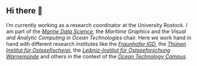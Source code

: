 ## Hi there 👋

I’m currently working as a research coordinator at the University Rostock. 
I am part of the *[Marine Data Science](https://www.mds-lab.de)*, the *Maritime Graphics* and the *Visual and Analytic Computing in Ocean Technologies* chair.
Here we work hand in hand with different research institutes like the *[Fraunhofer IGD](https://www.igd.fraunhofer.de/de/institut.html)*, the *[Thünen Institut für Ostseefischerei](https://www.thuenen.de/de/fachinstitute/ostseefischerei)*, the *[Leibniz-Institut für Ostseeforschung Warnemünde](https://www.io-warnemuende.de/de_index.html)* and others in the context of the *[Ocean Technology Campus](https://www.oceantechnologycampus.com)*.
